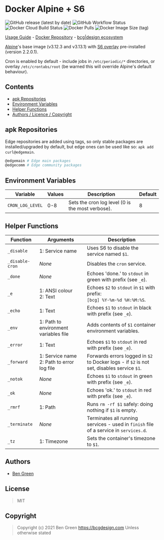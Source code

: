 # Docker Alpine + S6

![GitHub release (latest by date)](https://img.shields.io/github/v/release/bencgreen/docker-alpine-s6) ![GitHub Workflow Status](https://img.shields.io/github/workflow/status/bencgreen/docker-alpine-s6/build?label=github) ![Docker Cloud Build Status](https://img.shields.io/docker/cloud/build/bcgdesign/alpine-s6?label=docker) ![Docker Pulls](https://img.shields.io/docker/pulls/bcgdesign/alpine-s6?label=pulls) ![Docker Image Size (tag)](https://img.shields.io/docker/image-size/bcgdesign/alpine-s6/latest?label=size)

[Usage Guide](https://github.com/bencgreen/docker/wiki/alpine-s6) - [Docker Repository](https://hub.docker.com/r/bcgdesign/alpine-s6) - [bcg|design ecosystem](https://github.com/bencgreen/docker)

[Alpine](https://alpinelinux.org/)'s base image (v3.12.3 and v3.13.1) with [S6 overlay](https://github.com/just-containers/s6-overlay) pre-installed (version 2.2.0.1).

Cron is enabled by default - include jobs in `/etc/periodic/*` directories, or overlay `/etc/crontabs/root` (be warned this will override Alpine's default behaviour).

## Contents

* [apk Repositories](#apk-repositories)
* [Environment Variables](#environment-variables)
* [Helper Functions](#helper-functions)
* [Authors / Licence / Copyright](#authors)

## apk Repositories

Edge repositories are added using tags, so only stable packages are installed/upgraded by default, but edge ones can be used like so: `apk add curl@edgemain`.

```bash
@edgemain # Edge main packages
@edgecomm # Edge community packages
```

## Environment Variables

| Variable         | Values | Description                                      | Default |
| ---------------- | ------ | ------------------------------------------------ | ------- |
| `CRON_LOG_LEVEL` | 0-8    | Sets the cron log level (0 is the most verbose). | 8       |

## Helper Functions

| Function        | Arguments                                    | Description                                                                                |
| --------------- | -------------------------------------------- | ------------------------------------------------------------------------------------------ |
| `_disable`      | 1: Service name                              | Uses S6 to disable the service named `$1`.                                                 |
| `_disable-cron` | *None*                                       | Disables the `cron` service.                                                               |
| `_done`         | *None*                                       | Echoes 'done.' to `stdout` in green with prefix (see `_e`).                                |
| `_e`            | 1: ANSI colour<br>2: Text                    | Echoes `$2` to `stdout` in `$1` with prefix:<br>`[bcg] %Y-%m-%d %H:%M:%S`.                 |
| `_echo`         | 1: Text                                      | Echoes `$1` to `stdout` in black with prefix (see `_e`).                                   |
| `_env`          | 1: Path to environment variables file        | Adds contents of `$1` container environment variables.                                     |
| `_error`        | 1: Text                                      | Echoes `$1` to `stdout` in red with prefix (see `_e`).                                     |
| `_forward`      | 1: Service name<br>2: Path to error log file | Forwards errors logged in `$2` to Docker logs - if `$2` is not set, disables service `$1`. |
| `_notok`        | *None*                                       | Echoes `$1` to `stdout` in green with prefix (see `_e`).                                   |
| `_ok`           | *None*                                       | Echoes 'ok.' to `stdout` in red with prefix (see `_e`).                                    |
| `_rmrf`         | 1: Path                                      | Runs `rm -rf $1` safely: doing nothing if `$1` is empty.                                   |
| `_terminate`    | *None*                                       | Terminates all running services - used in `finish` file of a service in `services.d`.      |
| `_tz`           | 1: Timezone                                  | Sets the container's timezone to `$1`.                                                     |

## Authors

* [Ben Green](https://github.com/bencgreen)

## License

> MIT

## Copyright

> Copyright (c) 2021 Ben Green <https://bcgdesign.com>
> Unless otherwise stated
